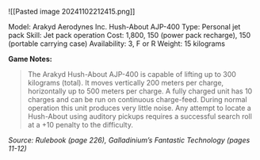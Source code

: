 ![[Pasted image 20241102212415.png]]

Model: Arakyd Aerodynes Inc. Hush-About AJP-400
Type: Personal jet pack
Skill: Jet pack operation
Cost: 1,800, 150 (power pack recharge), 150 (portable
carrying case)
Availability: 3, F or R
Weight: 15 kilograms

**Game Notes:** 
> The Arakyd Hush-About AJP-400 is capable of lifting up to 300 kilograms (total). It moves vertically 200 meters per charge, horizontally up to 500 meters per charge. A fully charged unit has 10 charges and can be run on continuous charge-feed. During normal operation this unit produces very little noise. Any attempt to locate a Hush-About using auditory pickups requires a successful search roll at a +10 penalty to the difficulty.

*Source: Rulebook (page 226), Galladinium’s Fantastic Technology (pages 11-12)*